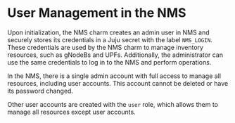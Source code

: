 # User Management in the NMS

Upon initialization, the NMS charm creates an admin user in NMS and securely stores its credentials in a Juju secret with the label `NMS_LOGIN`. These credentials are used by the NMS charm to manage inventory resources, such as gNodeBs and UPFs. Additionally, the administrator can use the same credentials to log in to the NMS and perform operations.

In the NMS, there is a single admin account with full access to manage all resources, including user accounts. This account cannot be deleted or have its password changed.

Other user accounts are created with the `user` role, which allows them to manage all resources except user accounts.